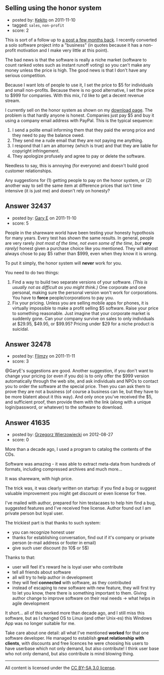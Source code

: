 ## Selling using the honor system

- posted by: [Kekito](https://stackexchange.com/users/-1/5898-kekito) on 2011-11-10
- tagged: `sales`, `non-profit`
- score: 2

This is sort of a follow up to [a post a few months back][1].  I recently converted a solo software project into a "business" (in quotes because it has a non-profit motivation and I make very little at this point).  

The bad news is that the software is really a niche market (software to count ranked votes such as instant runoff voting) so you can't make any money unless the price is high.  The good news is that I don't have any serious competition.

Because I want lots of people to use it, I set the price to $5 for individuals and small non-profits.  Because there is no good alternative, I set the price to $999 for companies.  With this mix, I'd like to get a decent revenue stream.

I currently sell on the honor system as shown on my [download page][2].  The problem is that hardly anyone is honest.  Companies just pay $5 and buy it using a company email address with PayPal.  This is the typical sequence:

 1. I send a polite email informing them that they paid the wrong price and they need to pay the balance owed.
 2. They send me a rude email that they are not paying me anything.
 3. I respond that I am an attorney (which is true) and that they are liable for copyright infringement.
 4. They apologize profusely and agree to pay or delete the software.

Needless to say, this is annoying (for everyone) and doesn't build good customer relationships.

Any suggestions for (1) getting people to pay on the honor system, or (2) another way to sell the same item at difference prices that isn't time intensive (it is just me) and doesn't rely on honesty?

  [1]: http://answers.onstartups.com/questions/23472/creating-non-profit-startup-from-open-source-software-project
  [2]: http://www.openstv.org/download


## Answer 32437

- posted by: [Gary E](https://stackexchange.com/users/-1/2587-gary-e) on 2011-11-10
- score: 5

People in the shareware world have been testing your honesty hypothosis for many years. Every test has shown the same results. In general, people are very rarely *(not most of the time, not even some of the time, but **very** rarely)* honest given a purchase choice like you mentioned. They will almost always chose to pay $5 rather than $999, even when they know it is wrong.

To put it simply, the honor system will **never** work for you.

You need to do two things:

 1. Find a way to build two separate versions of your software. *(This is usually not as difficult as you might think.)* One corporate and one personal, making sure the personal version won't work for corporations. You have to **force** people/corporations to pay you.
 2. Fix your pricing. Unless you are selling mobile apps for phones, it is virtually impossible to make a profit selling $5 software. Raise your price to something reasonable. Just imagine that your corporate market is suddenly gone. Can your company survive on sales to only individuals at $29.95, $49.95, or $99.95? Pricing under $29 for a niche product is suicidal.


## Answer 32478

- posted by: [Flimzy](https://stackexchange.com/users/-1/14323-flimzy) on 2011-11-11
- score: 3

@GaryE's suggestions are good.  Another suggestion, if you don't want to change your pricing (or even if you do) is to only offer the $999 version automatically through the web site, and ask individuals and NPOs to contact you to order the software at the special price.  Then you can ask them to prove they are not a business (of course a business can lie, but they have to be more blatent about it this way). And only once you've received the $5, and sufficient proof, then provide them with the link (along with a unique login/password, or whatever) to the software to download.



## Answer 41635

- posted by: [Grzegorz Wierzowiecki](https://stackexchange.com/users/-1/19173-grzegorz-wierzowiecki) on 2012-08-27
- score: 0

More than a decade ago, I used a program to catalog the contents of the CDs.

Software was amazing - it was able to extract meta-data from hundreds of formats, including compressed archives and much more...

It was shareware, with high price.

The trick was, it was clearly written on startup:
if you find a bug or suggest valuable improvement
you might get discount or even license for free.

I've mailed with author, prepared for him testacases to help him find a bug, suggested features and I've received free license. Author found out I am private person but loyal user.

The trickiest part is that thanks to such system:

* you can recognize honest user
* thanks for establishing conversation, find out if it's company or private person (e-mail address or footer in email)
* give such user discount (to 10$ or 5$)

Thanks to that:

* user will feel it's reward he is loyal user who contribute
* tell all friends about software
* all will try to help author in development
* they will feel **connected** with software, as they contributed
* instead of escaping to new software with new feature, they will first try to let you know, there there is something important to them. Giving author change to improve software on their real needs -> what helps in agile development

It short... all of this worked more than decade ago,
and I still miss this software,
but as I changed OS to Linux (and other Unix-es)
this Windows App was no longer suitable for me.

Take care about one detail:
all what I've mentioned **worked** for that one software developer.
He managed to establish **great relationship with clients**,
with discounts and free licences he were choosing his users
to have userbase which not only demand, but also contribute!
I think user base who not only demand, but also contribute is mind blowing thing.




---

All content is licensed under the [CC BY-SA 3.0 license](https://creativecommons.org/licenses/by-sa/3.0/).
